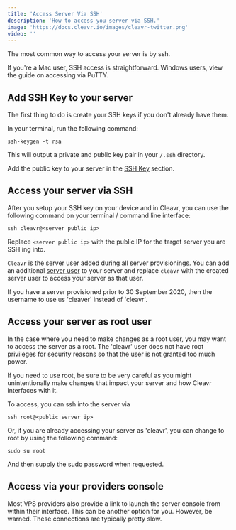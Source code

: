 ```yaml
---
title: 'Access Server Via SSH'
description: 'How to access you server via SSH.'
image: 'https://docs.cleavr.io/images/cleavr-twitter.png'
video: ''
---
```


The most common way to access your server is by ssh.  

<base-info>
If you're a Mac user, SSH access is straightforward. Windows users, view the guide on accessing via PuTTY.
</base-info>

## Add SSH Key to your server

The first thing to do is create your SSH keys if you don't already have them. 

In your terminal, run the following command: 

```
ssh-keygen -t rsa
```

This will output a private and public key pair in your `/.ssh` directory. 

Add the public key to your server in the [SSH Key](/ssh-keys) section.

## Access your server via SSH

After you setup your SSH key on your device and in Cleavr, you can use the following command on your terminal / command line interface: 

```
ssh cleavr@<server public ip>
```
Replace `<server public ip>` with the public IP for the target server you are SSH'ing into. 

`Cleavr` is the server user added during all server provisionings. You can add an additional [server user](/server-users) to your server
and replace `cleavr` with the created server user to access your server as that user. 

<base-alert>
If you have a server provisioned prior to 30 September 2020, then the username to use us 'cleaver' instead of 'cleavr'.
</base-alert>

## Access your server as root user
In the case where you need to make changes as a root user, you may want to access the server as a root. The 'cleavr'
 user does not have root privileges for security reasons so that the user is not granted too much power. 
 
<base-alert>
 If you need to use root, be sure to be very careful as you might unintentionally make changes that impact your server and how Cleavr interfaces with it. 
</base-alert>

To access, you can ssh into the server via 

```
ssh root@<public server ip> 
```

Or, if you are already accessing your server as 'cleavr', you can change to root by using the following command: 

```
sudo su root
```

And then supply the sudo password when requested. 

## Access via your providers console

Most VPS providers also provide a link to launch the server console from within their interface. This can be another option for you. 
However, be warned. These connections are typically pretty slow. 

